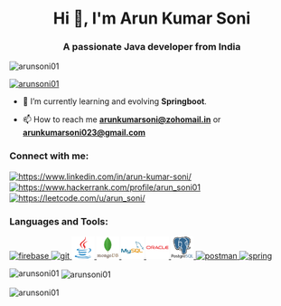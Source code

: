 <h1 align="center">Hi 👋, I'm Arun Kumar Soni</h1>
<h3 align="center">A passionate Java developer from India</h3>

<p align="left"> <img src="https://komarev.com/ghpvc/?username=arunsoni01&label=Profile%20views&color=0e75b6&style=flat" alt="arunsoni01" /> </p>

<p align="left"> <a href="https://github.com/ryo-ma/github-profile-trophy"><img src="https://github-profile-trophy.vercel.app/?username=arunsoni01" alt="arunsoni01" /></a> </p>

- 🌱 I’m currently learning and evolving **Springboot**.

- 📫 How to reach me **arunkumarsoni@zohomail.in** or **arunkumarsoni023@gmail.com**

<h3 align="left">Connect with me:</h3>
<p align="left">
<a href="https://linkedin.com/in/arun-kumar-soni/" target="blank"><img align="center" src="https://raw.githubusercontent.com/rahuldkjain/github-profile-readme-generator/master/src/images/icons/Social/linked-in-alt.svg" alt="https://www.linkedin.com/in/arun-kumar-soni/" height="30" width="40" /></a>
<a href="https://www.hackerrank.com/arun_soni01" target="blank"><img align="center" src="https://raw.githubusercontent.com/rahuldkjain/github-profile-readme-generator/master/src/images/icons/Social/hackerrank.svg" alt="https://www.hackerrank.com/profile/arun_soni01" height="30" width="40" /></a>
<a href="https://www.leetcode.com/arun_soni/" target="blank"><img align="center" src="https://raw.githubusercontent.com/rahuldkjain/github-profile-readme-generator/master/src/images/icons/Social/leet-code.svg" alt="https://leetcode.com/u/arun_soni/" height="30" width="40" /></a>
</p>

<h3 align="left">Languages and Tools:</h3>
<p align="left"> <a href="https://firebase.google.com/" target="_blank" rel="noreferrer"> <img src="https://www.vectorlogo.zone/logos/firebase/firebase-icon.svg" alt="firebase" width="40" height="40"/> </a> <a href="https://git-scm.com/" target="_blank" rel="noreferrer"> <img src="https://www.vectorlogo.zone/logos/git-scm/git-scm-icon.svg" alt="git" width="40" height="40"/> </a> <a href="https://www.java.com" target="_blank" rel="noreferrer"> <img src="https://raw.githubusercontent.com/devicons/devicon/master/icons/java/java-original.svg" alt="java" width="40" height="40"/> </a> <a href="https://www.mongodb.com/" target="_blank" rel="noreferrer"> <img src="https://raw.githubusercontent.com/devicons/devicon/master/icons/mongodb/mongodb-original-wordmark.svg" alt="mongodb" width="40" height="40"/> </a> <a href="https://www.mysql.com/" target="_blank" rel="noreferrer"> <img src="https://raw.githubusercontent.com/devicons/devicon/master/icons/mysql/mysql-original-wordmark.svg" alt="mysql" width="40" height="40"/> </a> <a href="https://www.oracle.com/" target="_blank" rel="noreferrer"> <img src="https://raw.githubusercontent.com/devicons/devicon/master/icons/oracle/oracle-original.svg" alt="oracle" width="40" height="40"/> </a> <a href="https://www.postgresql.org" target="_blank" rel="noreferrer"> <img src="https://raw.githubusercontent.com/devicons/devicon/master/icons/postgresql/postgresql-original-wordmark.svg" alt="postgresql" width="40" height="40"/> </a> <a href="https://postman.com" target="_blank" rel="noreferrer"> <img src="https://www.vectorlogo.zone/logos/getpostman/getpostman-icon.svg" alt="postman" width="40" height="40"/> </a> <a href="https://spring.io/" target="_blank" rel="noreferrer"> <img src="https://www.vectorlogo.zone/logos/springio/springio-icon.svg" alt="spring" width="40" height="40"/> </a> </p>

<p><img align="left" src="https://github-readme-stats.vercel.app/api/top-langs?username=arunsoni01&show_icons=true&locale=en&layout=compact" alt="arunsoni01" /></p>

<p>&nbsp;<img align="center" src="https://github-readme-stats.vercel.app/api?username=arunsoni01&show_icons=true&locale=en" alt="arunsoni01" /></p>

<p><img align="center" src="https://github-readme-streak-stats.herokuapp.com/?user=arunsoni01" alt="arunsoni01" /></p>
